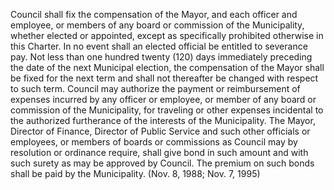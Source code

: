 Council shall fix the compensation of the Mayor, and each officer and employee, or members of any board or commission of the Municipality, whether elected or appointed, except as specifically prohibited otherwise in this Charter. In no event shall an elected official be entitled to severance pay.
Not less than one hundred twenty (120) days immediately preceding the date of the next Municipal election, the compensation of the Mayor shall be fixed for the next term and shall not thereafter be changed with respect to such term.
Council may authorize the payment or reimbursement of expenses incurred by any officer or employee, or member of any board or commission of the Municipality, for traveling or other expenses incidental to the authorized furtherance of the interests of the Municipality.
The Mayor, Director of Finance, Director of Public Service and such other officials or employees, or members of boards or commissions as Council may by resolution or ordinance require, shall give bond in such amount and with such surety as may be approved by Council. The premium on such bonds shall be paid by the Municipality. (Nov. 8, 1988; Nov. 7, 1995)